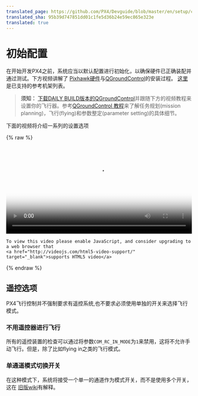 ```yaml
---
translated_page: https://github.com/PX4/Devguide/blob/master/en/setup/config_initial.md
translated_sha: 95b39d747851dd01c1fe5d36b24e59ec865e323e
translated: true
---
```


# 初始配置

在开始开发PX4之前，系统应当以默认配置进行初始化，以确保硬件已正确装配并通过测试。下方视频讲解了 [Pixhawk硬件](https://docs.px4.io/en/flight_controller/pixhawk_series.html)与[QGroundControl](../qgc/README.md)的安装过程。 [这里](../airframes/architecture.md)是已支持的参考机架列表。

> **须知：** [下载DAILY BUILD版本的QGroundControl](http://qgroundcontrol.org/downloads)并跟随下方的视频教程来设置你的飞行器。参考[QGroundControl 教程](../qgc/README.md)来了解任务规划(mission planning)，飞行(flying)和参数整定(parameter setting)的具体细节。

下面的视频将介绍一系列的设置选项

{% raw %}
<video id="my-video" class="video-js" controls preload="auto" width="100%" 
poster="https://files.readme.io/218544b-2016-09-14_09_38_55-QGroundControl_v3.0.0.png" data-setup='{"aspectRatio":"16:9"}'>
  <source src="http://7xvob5.com1.z0.glb.clouddn.com/1-PX4%20Autopilot%20Setup%20Tutorial%20Preview.mp4" type='video/mp4' >
  <p class="vjs-no-js">

    To view this video please enable JavaScript, and consider upgrading to a web browser that
    <a href="http://videojs.com/html5-video-support/" target="_blank">supports HTML5 video</a>
  </p>
</video>
{% endraw %}

## 遥控选项

PX4飞行控制并不强制要求有遥控系统,也不要求必须使用单独的开关来选择飞行模式。

### 不用遥控器进行飞行

所有的遥控装置的检查可以通过将参数`COM_RC_IN_MODE`为` 1 `来禁用，这将不允许手动飞行。但是，除了比如flying in之类的飞行模式。

### 单通道模式切换开关

在这种模式下，系统将接受一个单一的通道作为模式开关，而不是使用多个开关，这在 [旧版wiki](https://pixhawk.org/peripherals/radio-control/opentx/single_channel_mode_switch)有解释。

